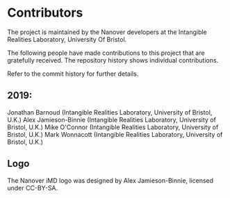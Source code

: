 # Contributors 

The project is maintained by the Nanover developers at the 
Intangible Realities Laboratory, University Of Bristol.

The following people have made contributions to this project that are gratefully received. The repository
history shows individual contributions.

Refer to the commit history for further details.

## 2019:

Jonathan Barnoud (Intangible Realities Laboratory, University of Bristol, U.K.)
Alex Jamieson-Binnie (Intangible Realities Laboratory, University of Bristol, U.K.)
Mike O'Connor (Intangible Realities Laboratory, University of Bristol, U.K.)
Mark Wonnacott (Intangible Realities Laboratory, University of Bristol, U.K.)

## Logo 

The Nanover iMD logo was designed by Alex Jamieson-Binnie, licensed under CC-BY-SA.